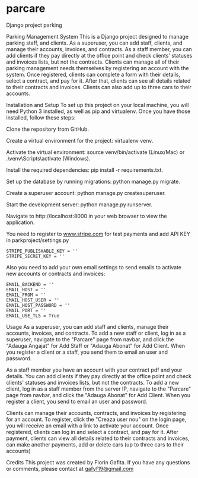 # parcare
Django project parking

Parking Management System
This is a Django project designed to manage parking staff, and clients. As a superuser, you can add staff, clients, and manage their accounts, invoices, and contracts. As a staff member, you can add clients if they pay directly at the office point and check clients' statuses and invoices lists, but not the contracts. Clients can manage all of their parking management needs themselves by registering an account with the system. Once registered, clients can complete a form with their details, select a contract, and pay for it. After that, clients can see all details related to their contracts and invoices. Clients can also add up to three cars to their accounts.

Installation and Setup
To set up this project on your local machine, you will need Python 3 installed, as well as pip and virtualenv. Once you have those installed, follow these steps:

Clone the repository from GitHub.

Create a virtual environment for the project: virtualenv venv.

Activate the virtual environment: source venv/bin/activate (Linux/Mac) or .\venv\Scripts\activate (Windows).

Install the required dependencies: pip install -r requirements.txt.

Set up the database by running migrations: python manage.py migrate.

Create a superuser account: python manage.py createsuperuser.

Start the development server: python manage.py runserver.

Navigate to http://localhost:8000 in your web browser to view the application.

You need to register to www.stripe.com for test payments and add API KEY in parkproject/settings.py 

    STRIPE_PUBLISHABLE_KEY = ''
    STRIPE_SECRET_KEY = ''

Also you need to add your own email settings to send emails to activate new accounts or contracts and invoices:

    EMAIL_BACKEND = ''
    EMAIL_HOST = ''
    EMAIL_FROM = ''
    EMAIL_HOST_USER = ''
    EMAIL_HOST_PASSWORD = ''
    EMAIL_PORT = ''
    EMAIL_USE_TLS = True

Usage
As a superuser, you can add staff and clients, manage their accounts, invoices, and contracts. To add a new staff or client, log in as a superuser, navigate to the "Parcare" page from navbar, and click the "Adauga Angajat" for Add Staff or "Adauga Abonat" for Add Client. When you register a client or a staff, you send them to email an user and password.

As a staff member you have an account with your contract pdf and your details. You can add clients if they pay directly at the office point and check clients' statuses and invoices lists, but not the contracts. To add a new client, log in as a staff member from the server IP, navigate to the "Parcare" page from navbar, and click the "Adauga Abonat" for Add Client. When you register a client, you send to email an user and password.

Clients can manage their accounts, contracts, and invoices by registering for an account. To register, click the "Creaza user nou" on the login page, you will receive an email with a link to activate your account. Once registered, clients can log in and select a contract, and pay for it. After payment, clients can view all details related to their contracts and invoices, can make another payments, add or delete cars (up to three cars to their accounts) 

Credits
This project was created by Florin Gafita. If you have any questions or comments, please contact at gafyf19@gmail.com
